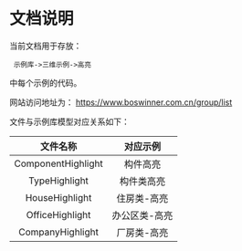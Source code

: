 # 文档说明

当前文档用于存放：

     示例库->三维示例->高亮

中每个示例的代码。

网站访问地址为：
  https://www.boswinner.com.cn/group/list



文件与示例库模型对应关系如下：

|        文件名称        |  对应示例   |
| :----------------: | :-----: |
| ComponentHighlight |  构件高亮   |
|   TypeHighlight    |  构件类高亮  |
|   HouseHighlight   | 住房类-高亮  |
|  OfficeHighlight   | 办公区类-高亮 |
|  CompanyHighlight  | 厂房类-高亮  |
